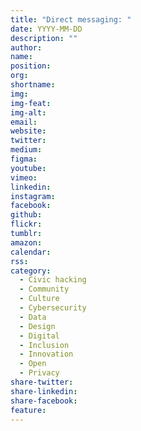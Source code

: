```yaml
---
title: "Direct messaging: "
date: YYYY-MM-DD
description: ""
author: 
name: 
position:   
org: 
shortname: 
img: 
img-feat: 
img-alt: 
email: 
website: 
twitter: 
medium: 
figma: 
youtube: 
vimeo: 
linkedin: 
instagram: 
facebook: 
github: 
flickr: 
tumblr: 
amazon: 
calendar: 
rss: 
category:
  - Civic hacking
  - Community
  - Culture
  - Cybersecurity
  - Data
  - Design
  - Digital
  - Inclusion
  - Innovation
  - Open
  - Privacy
share-twitter: 
share-linkedin: 
share-facebook: 
feature: 
---
```


